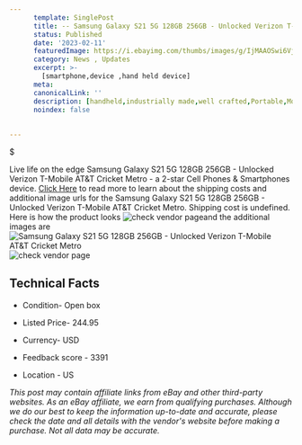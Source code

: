 ```yaml
---
      template: SinglePost
      title: -- Samsung Galaxy S21 5G 128GB 256GB - Unlocked Verizon T-Mobile AT&T Cricket Metro
      status: Published
      date: '2023-02-11'
      featuredImage: https://i.ebayimg.com/thumbs/images/g/IjMAAOSwi6VjVti~/s-l225.jpg
      category: News , Updates
      excerpt: >-
        [smartphone,device ,hand held device]
      meta:
      canonicalLink: ''
      description: [handheld,industrially made,well crafted,Portable,Mobile,Compact,Convenient,Lightweight,Maneuverable,Man-portable,Miniature,Carriable,Hand-held,Light,Holdable,Transportable,Mobile device,Pocket-sized,On-the-go,Wireless,Cordless,Compact size,Convenient size, smartphone,device ,hand held device]
      noindex: false
      
        
---
```

$

Live life on the edge Samsung Galaxy S21 5G 128GB 256GB - Unlocked Verizon T-Mobile AT&T Cricket Metro - a 2-star Cell Phones & Smartphones device. [Click Here](https://www.ebay.com/itm/275513499912?hash=item4025e26108%3Ag%3AIjMAAOSwi6VjVti%7E&mkevt=1&mkcid=1&mkrid=711-53200-19255-0&campid=%253CePNCampaignId%253E&customid=%253CreferenceId%253E&toolid=10049) to read more to learn about the shipping costs and additional image urls for the Samsung Galaxy S21 5G 128GB 256GB - Unlocked Verizon T-Mobile AT&T Cricket Metro. Shipping cost is undefined. Here is how the product looks ![check vendor page](https://i.ebayimg.com/thumbs/images/g/IjMAAOSwi6VjVti~/s-l225.jpg)and the additional images are![Samsung Galaxy S21 5G 128GB 256GB - Unlocked Verizon T-Mobile AT&T Cricket Metro](https://i.ebayimg.com/images/g/IjMAAOSwi6VjVti~/s-l1200.jpg)![check vendor page](https://origin-galleryplus.ebayimg.com/ws/web/275513499912_2_0_1/225x225.jpg,https://origin-galleryplus.ebayimg.com/ws/web/275513499912_3_0_1/225x225.jpg)



 ## Technical Facts 



     
      

 - Condition- Open box 


      

 - Listed Price- 244.95 


      

 - Currency- USD 


      

 - Feedback score - 3391 


      

 - Location - US 


      
      

 *_This post may contain affiliate links from eBay and other third-party websites. As an eBay affiliate, we earn from qualifying purchases. Although we do our best to keep the information up-to-date and accurate, please check the date and all details with the vendor's website before making a purchase. Not all data may be accurate._*






